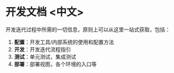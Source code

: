 # 开发文档 <中文>

开发迭代过程中所需的一切信息，原则上可以从这里一站式获取，包括：

1. **配置**：开发工具/内部系统的使用和配置方法
2. **开发**：开发迭代流程指引
3. **测试**：单元测试，集成测试
4. **部署**：部署视图，各个环境的入口等

